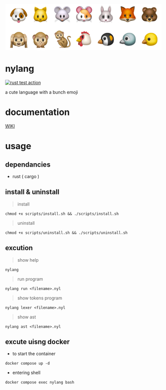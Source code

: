 ![](_img/emojis.png)

# nylang

[![rust test action](https://github.com/jumang4423/nylang/actions/workflows/test.yml/badge.svg?branch=main)](https://github.com/jumang4423/nylang/actions/workflows/test.yml)

a cute language with a bunch emoji

# documentation

[WIKI](https://github.com/jumang4423/nylang/wiki)

# usage

## dependancies

- rust ( cargo )

## install & uninstall

> install 

```
chmod +x scripts/install.sh && ./scripts/install.sh
```

> uninstall

```
chmod +x scripts/uninstall.sh && ./scripts/uninstall.sh
```

## excution

> show help

```
nylang
```

> run program

```
nylang run <filename>.nyl
```

> show tokens program

```
nylang lexer <filename>.nyl
```

> show ast

```
nylang ast <filename>.nyl
```

## excute uisng docker

- to start the container

```
docker compose up -d
```

- entering shell

```
docker compose exec nylang bash
```